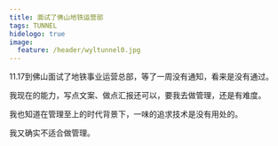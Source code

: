 ```yaml
---
title: 面试了佛山地铁运营部
tags: TUNNEL
hidelogo: true
image:
  feature: /header/wyltunnel0.jpg
---
```


11.17到佛山面试了地铁事业运营总部，等了一周没有通知，看来是没有通过。

我现在的能力，写点文案、做点汇报还可以，要我去做管理，还是有难度。

我也知道在管理至上的时代背景下，一味的追求技术是没有用处的。

我又确实不适合做管理。
